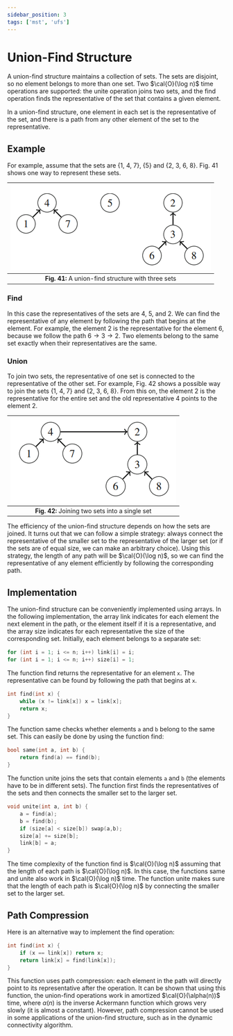 ```yaml
---
sidebar_position: 3
tags: ['mst', 'ufs']
---
```


# Union-Find Structure

A union-find structure maintains a collection of sets. The sets are disjoint, so no element belongs to more than one set. Two $\cal{O}(\log n)$ time operations are supported: the unite operation joins two sets, and the find operation finds the representative of the set that contains a given element.

In a union-find structure, one element in each set is the representative of the set, and there is a path from any other element of the set to the representative.

## Example

For example, assume that the sets are {1, 4, 7}, {5} and {2, 3, 6, 8}. Fig. 41 shows one way to represent these sets.

|![A union-find structure with three sets](/img/tutorial/graph_algorithms/41.png)|
|:--:|
| **Fig. 41:** A union-find structure with three sets |

### Find

In this case the representatives of the sets are 4, 5, and 2. We can find the representative of any element by following the path that begins at the element. For example, the element 2 is the representative for the element 6, because we follow the path $6 \to 3 \to 2.$ Two elements belong to the same set exactly when their representatives are the same.

### Union

To join two sets, the representative of one set is connected to the representative of the other set. For example, Fig. 42 shows a possible way to join the sets {1, 4, 7} and {2, 3, 6, 8}. From this on, the element 2 is the representative for the entire set and the old representative 4 points to the element 2.

|![Joining two sets into a single set](/img/tutorial/graph_algorithms/42.png)|
|:--:|
| **Fig. 42:** Joining two sets into a single set |

The efficiency of the union-find structure depends on how the sets are joined. It turns out that we can follow a simple strategy: always connect the representative of the smaller set to the representative of the larger set (or if the sets are of equal size, we can make an arbitrary choice). Using this strategy, the length of any path will be $\cal{O}(\log n)$, so we can find the representative of any element efficiently by following the corresponding path.

## Implementation

The union-find structure can be conveniently implemented using arrays. In the following implementation, the array link indicates for each element the next element in the path, or the element itself if it is a representative, and the array size indicates for each representative the size of the corresponding set. Initially, each element belongs to a separate set:

```cpp
for (int i = 1; i <= n; i++) link[i] = i;
for (int i = 1; i <= n; i++) size[i] = 1;
```

The function find returns the representative for an element `x`. The representative can be found by following the path that begins at `x`.

```cpp
int find(int x) {
	while (x != link[x]) x = link[x];
	return x;
}
```

The function same checks whether elements `a` and `b` belong to the same set. This can easily be done by using the function find:

```cpp
bool same(int a, int b) {
	return find(a) == find(b);
}
```

The function unite joins the sets that contain elements `a` and `b` (the elements have to be in different sets). The function first finds the representatives of the sets and then connects the smaller set to the larger set.

```cpp
void unite(int a, int b) {
	a = find(a);
	b = find(b);
	if (size[a] < size[b]) swap(a,b);
	size[a] += size[b];
	link[b] = a;
}
```

The time complexity of the function find is $\cal{O}(\log n)$ assuming that the length
of each path is $\cal{O}(\log n)$. In this case, the functions same and unite also work
in $\cal{O}(\log n)$ time. The function unite makes sure that the length of each path is
$\cal{O}(\log n)$ by connecting the smaller set to the larger set.

## Path Compression

Here is an alternative way to implement the find operation:

```cpp
int find(int x) {
	if (x == link[x]) return x;
	return link[x] = find(link[x]);
}
```

This function uses path compression: each element in the path will directly point to its representative after the operation. It can be shown that using this function, the union-find operations work in amortized $\cal{O}(\alpha(n))$ time, where $\alpha(n)$ is the inverse Ackermann function which grows very slowly (it is almost a constant). However, path compression cannot be used in some applications of the union-find structure, such as in the dynamic connectivity algorithm.